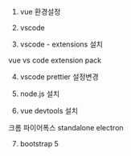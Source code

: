 1. vue 환경설정

2. vscode

3. vscode - extensions 설치

vue vs code extension pack

4. vscode prettier 설정변경

5. node.js 설치

6. vue devtools 설치

크롬
파이어폭스
standalone electron

7. bootstrap 5
